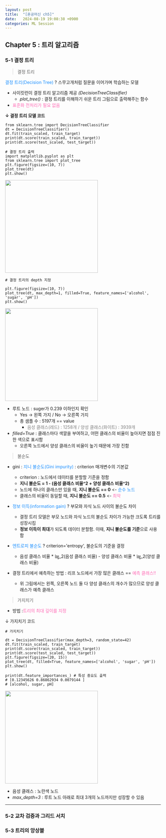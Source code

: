 ```yaml
---
layout: post
title:  "[혼공머신 ch5]"
date:   2024-08-19 19:08:38 +0900
categories: ML Session
---
```


## Chapter 5 : 트리 알고리즘

### 5-1 결정 트리

> 결정 트리


<font color='#1E90FF'>결정 트리(Decision Tree)</font> ? 스무고개처럼 질문을 이어가며 학습하는 모델 <br/>
- 사이킷런이 결정 트리 알고리즘 제공 *(DecisionTreeClassifier)*
    - *plot_tree()* : 결정 트리를 이해하기 쉬운 트리 그림으로 출력해주는 함수
- <font color='#FF69B4'>표준화 전처리가 필요 없음</font>

**↓ 결정 트리 모델 코드**
```
from sklearn.tree import DecisionTreeClassifier
dt = DecisionTreeClassifier()
dt.fit(train_scaled, train_target)
print(dt.score(train_scaled, train_target))
print(dt.score(test_scaled, test_target))
```
```
# 결정 트리 출력
import matplotlib.pyplot as plt
from sklearn.tree import plot_tree
plt.figure(figsize=(10, 7))
plot_tree(dt)
plt.show()
```
<img width=300 src='https://github.com/user-attachments/assets/ccc8d254-33a3-40e8-9251-7702abf0885a'>

<br/>

```
# 결정 트리의 depth 지정

plt.figure(figsize=(10, 7))
plot_tree(dt, max_depth=1, filled=True, feature_names=['alcohol', 'sugar', 'pH'])
plt.show()
```
<img width=300 src='https://github.com/user-attachments/assets/e49ee145-2a82-41b7-a6be-6265744599be'>

- 루트 노드 : suger가 0.239 이하인지 확인
    - Yes -> 왼쪽 가지 / No -> 오른쪽 가지
    - 총 샘플 수 : 5197개 == value
        - <font color='grey'>음성 클래스(레드) : 1258개 / 양성 클래스(화이트) : 3939개</font>
- *filled=True* : 클래스마다 색깔을 부여하고, 어떤 클래스의 비율이 높아지면 점점 진한 색으로 표시함
    - 오른쪽 노드에서 양성 클래스의 비율이 높기 때문에 가장 진함

> 불순도

- gini : <font color='#1E90FF'>지니 불순도(Gini impurity)</font> : criterion 매개변수의 기본값
    - criterion : 노드에서 데이터를 분할할 기준을 정함
    - **지니 불순도 = 1 - (음성 클래스 비율^2 + 양성 클래스 비율^2)**
    - 노드에 하나의 클래스만 있을 때, **지니 불순도 == 0** <- <font color='#1E90FF'>순수 노드</font>
    - 클래스의 비율이 동일할 때, **지니 불순도 == 0.5** <- <font color='#FF69B4'>최악</font>
- <font color='#1E90FF'>정보 이득(information gain)</font> ? 부모와 자식 노드 사이의 불순도 차이
    - 결정 트리 모델은 부모 노드와 자식 노드의 불순도 차이가 가능한 크도록 트리를 성장시킴
    - **정보 이득이 최대**가 되도록 데이터 분할함. 이때, **지니 불순도를 기준**으로 사용함
- <font color='#1E90FF'>엔트로피 불순도</font> ? criterion='entropy', 불순도의 기준을 결정
    - 음성 클래스 비율 * ㏒_2(음성 클래스 비율) - 양성 클래스 비율 * ㏒_2(양성 클래스 비율)

- 결정 트리에서 예측하는 방법 : 리프 노드에서 가장 많은 클래스 == <font color='#FF69B4'>예측 클래스!!</font>
    - 위 그림에서는 왼쪽, 오른쪽 노드 둘 다 양성 클래스의 개수가 많으므로 양성 클래스가 예측 클래스

> 가지치기

- 방법 :<font color='#FF69B4'>트리의 최대 깊이를 지정</font>

↓ 가지치기 코드

```
# 가지치기 

dt = DecisionTreeClassifier(max_depth=3, random_state=42)
dt.fit(train_scaled, train_target)
print(dt.score(train_scaled, train_target))
print(dt.score(test_scaled, test_target))
plt.figure(figsize=(20, 15))
plot_tree(dt, filled=True, feature_names=['alcohol', 'sugar', 'pH'])
plt.show()
```
```
print(dt.feature_importances_) # 특성 중요도 출력
# [0.12345626 0.86862934 0.0079144 ]
# [alcohol, sugar, pH]
```

<img width=300 src='https://github.com/user-attachments/assets/c8461417-ce95-493c-a958-c25619674f0a'>

- 음성 클래스 : 노란색 노드
- *max_depth=3* : 루트 노드 아래로 최대 3개의 노드까지만 성장할 수 있음


---

### 5-2 교차 검증과 그리드 서치

### 5-3 트리의 앙상블

